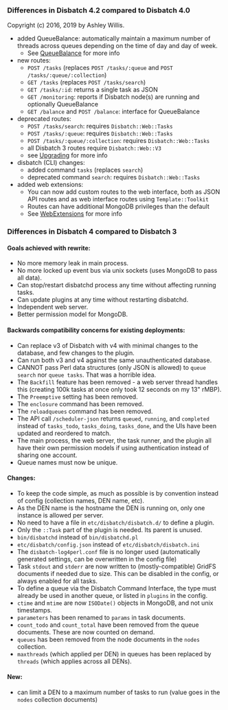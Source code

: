 ### Differences in Disbatch 4.2 compared to Disbatch 4.0

Copyright (c) 2016, 2019 by Ashley Willis.

- added QueueBalance: automatically maintain a maximum number of threads across
  queues depending on the time of day and day of week.
  - See [QueueBalance](QueueBalance.md) for more info
- new routes:
  - `POST /tasks` (replaces `POST /tasks/:queue` and `POST /tasks/:queue/:collection`)
  - `GET /tasks` (replaces `POST /tasks/search`)
  - `GET /tasks/:id`: returns a single task as JSON
  - `GET /monitoring`: reports if Disbatch node(s) are running and optionally QueueBalance
  - `GET /balance` and `POST /balance`: interface for QueueBalance
- deprecated routes:
  - `POST /tasks/search`: requires `Disbatch::Web::Tasks`
  - `POST /tasks/:queue`: requires `Disbatch::Web::Tasks`
  - `POST /tasks/:queue/:collection`: requires `Disbatch::Web::Tasks`
  - all Disbatch 3 routes require `Disbatch::Web::V3`
  - see [Upgrading](Upgrading.md) for more info
- disbatch (CLI) changes:
  - added command `tasks` (replaces `search`)
  - deprecated command `search`: requires `Disbatch::Web::Tasks`
- added web extensions:
  - You can now add custom routes to the web interface, both as JSON API routes
    and as web interface routes using `Template::Toolkit`
  - Routes can have additional MongoDB privileges than the default
  - See [WebExtensions](WebExtensions.md) for more info


### Differences in Disbatch 4 compared to Disbatch 3

#### Goals achieved with rewrite:
- No more memory leak in main process.
- No more locked up event bus via unix sockets (uses MongoDB to pass all data).
- Can stop/restart disbatchd process any time without affecting running tasks.
- Can update plugins at any time without restarting disbatchd.
- Independent web server.
- Better permission model for MongoDB.


#### Backwards compatibility concerns for existing deployments:
- Can replace v3 of Disbatch with v4 with minimal changes to the database, and
  few changes to the plugin.
- Can run both v3 and v4 against the same unauthenticated database.
- CANNOT pass Perl data structures (only JSON is allowed) to `queue search` nor
  `queue tasks`. That was a horrible idea.
- The `Backfill` feature has been removed - a web server thread handles this
  (creating 100k tasks at once only took 12 seconds on my 13" rMBP).
- The `Preemptive` setting has been removed.
- The `enclosure` command has been removed.
- The `reloadqueues` command has been removed.
- The API call `/scheduler-json` returns `queued`, `running`, and `completed`
  instead of `tasks_todo`, `tasks_doing`, `tasks_done`, and the UIs have been
  updated and reordered to match.
- The main process, the web server, the task runner, and the plugin all have
  their own permission models if using authentication instead of sharing one
  account.
- Queue names must now be unique.


#### Changes:
- To keep the code simple, as much as possible is by convention instead of
  config (collection names, DEN name, etc).
- As the DEN name is the hostname the DEN is running on, only one instance is
  allowed per server.
- No need to have a file in `etc/disbatch/disbatch.d/` to define a plugin.
- Only the `::Task` part of the plugin is needed. Its parent is unused.
- `bin/disbatchd` instead of `bin/disbatchd.pl`
- `etc/disbatch/config.json` instead of `etc/disbatch/disbatch.ini`
- The `disbatch-log4perl.conf` file is no longer used (automatically generated
  settings, can be overwritten in the config file)
- Task `stdout` and `stderr` are now written to (mostly-compatible) GridFS
  documents if needed due to size. This can be disabled in the config, or always
  enabled for all tasks.
- To define a queue via the Disbatch Command Interface, the type must already be
  used in another queue, or listed in `plugins` in the config.
- `ctime` and `mtime` are now `ISODate()` objects in MongoDB, and not unix
  timestamps.
- `parameters` has been renamed to `params` in task documents.
- `count_todo` and `count_total` have been removed from the queue documents.
  These are now counted on demand.
- `queues` has been removed from the node documents in the `nodes` collection.
- `maxthreads` (which applied per DEN) in queues has been replaced by `threads`
  (which applies across all DENs).


#### New:
- can limit a DEN to a maximum number of tasks to run (value goes in the
  `nodes` collection documents)
